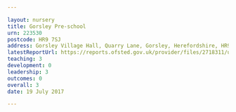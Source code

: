 ```yaml
---

layout: nursery
title: Gorsley Pre-school
urn: 223530
postcode: HR9 7SJ
address: Gorsley Village Hall, Quarry Lane, Gorsley, Herefordshire, HR9 7SJ
latestReportUrl: https://reports.ofsted.gov.uk/provider/files/2718311/urn/223530.pdf
teaching: 3
development: 0
leadership: 3
outcomes: 0
overall: 3
date: 19 July 2017

---
```

